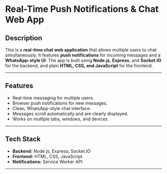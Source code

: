 # Real-Time Push Notifications & Chat Web App

## Description
This is a **real-time chat web application** that allows multiple users to chat simultaneously. It features **push notifications** for incoming messages and a **WhatsApp-style UI**. The app is built using **Node.js**, **Express**, and **Socket.IO** for the backend, and plain **HTML, CSS, and JavaScript** for the frontend.

---

## Features
- Real-time messaging for multiple users.
- Browser push notifications for new messages.
- Clean, WhatsApp-style chat interface.
- Messages scroll automatically and are clearly displayed.
- Works on multiple tabs, windows, and devices.

---

## Tech Stack
- **Backend:** Node.js, Express, Socket.IO
- **Frontend:** HTML, CSS, JavaScript
- **Notifications:** Service Worker API

---

